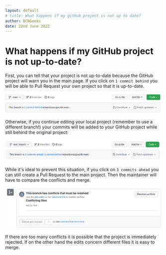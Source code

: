 ```yaml
---
layout: default
# title: What happens if my github project is not up to date?
author: BCNGeeks
date: 22nd June 2022
---
```


# What happens if my GitHub project is not up-to-date?

First, you can tell that your project is not up-to-date because the GitHub project will warn you in the main page. If you click on `1 commit behind` you will be able to Pull Request your own project so that it is up-to-date.

![Not up to date!](./img/Warning.png)

Otherwise, if you continue editing your local project (remember to use a different branch!) your commits will be added to your GitHub project while still behind the original project:

![If I keep working...](./img/warning%20advanced.png)

While it's ideal to prevent this situation, if you click on `3 commits ahead` you can still create a Pull Request to the main project. Then the maintainer will have to compare the conflicts and merge.

![Pull Request Anyway](./img/Maintainer%20POV.png)

If there are too many conflicts it is possible that the project is immediately rejected. If on the other hand the edits concern different files it is easy to merge.
